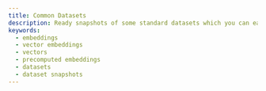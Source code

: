 ```yaml
---
title: Common Datasets
description: Ready snapshots of some standard datasets which you can easily import into Qdrant.
keywords:
  - embeddings
  - vector embeddings
  - vectors
  - precomputed embeddings
  - datasets
  - dataset snapshots
---
```

